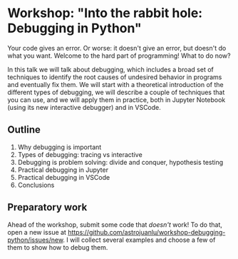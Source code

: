 # Workshop: "Into the rabbit hole: Debugging in Python"

Your code gives an error. Or worse: it doesn't give an error, but doesn't do what you want.
Welcome to the hard part of programming! What to do now?

In this talk we will talk about debugging, which includes a broad set of techniques
to identify the root causes of undesired behavior in programs and eventually fix them.
We will start with a theoretical introduction of the different types of debugging,
we will describe a couple of techniques that you can use, and we will apply them in practice,
both in Jupyter Notebook (using its new interactive debugger) and in VSCode.

## Outline

1. Why debugging is important
2. Types of debugging: tracing vs interactive
3. Debugging is problem solving: divide and conquer, hypothesis testing
4. Practical debugging in Jupyter
5. Practical debugging in VSCode
6. Conclusions

## Preparatory work

Ahead of the workshop, submit some code that *doesn't* work!
To do that, open a new issue at https://github.com/astrojuanlu/workshop-debugging-python/issues/new.
I will collect several examples and choose a few of them to show how to debug them.
